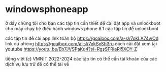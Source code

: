 # windowsphoneapp
ở đây chúng tôi cho bạn các tập tin cần thiết để cài đặt app và unlockboot cho máy chạy hệ điều hành windows phone 8.1 
 các tập tin để unlockboot 

 các tập tin để cài app 
 link toàn bộ 
 https://goaibox.com/a-sl/7okLA74wOd
 link dự phòng 
 https://goaibox.com/a-sl/7okSxSh3ru
 cách cài đặt xem tại youtube
 https://youtu.be/Eb7JVSPaKu4?si=RgsSFRIaRl5XOY-Z

 tiếng việt (c) VMNIT 2022-2024
 các tập tin có thể cần tài khoản của các dịch vụ lưu trữ để có thể tài về 
